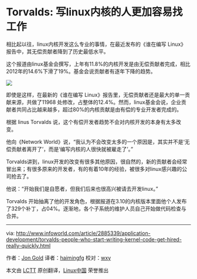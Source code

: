 Torvalds: 写linux内核的人更加容易找工作
========================================

相比起以往，linux内核开发这么专业的事情，在最近发布的《谁在编写 Linux》报告中，其无偿贡献者降到了历史最低水平。

这个报道由linux基金会撰写，上年有11.8%的内核开发是由无偿贡献者完成，相比2012年的14.6%下滑了19%。基金会说贡献者有逐年下降的趋势。

![](http://images.techhive.com/images/article/2015/02/screen-shot-2015-02-17-at-5.25.43-pm-100568680-medium.idge.png)

即使是这样，在最新的《谁在编写 Linux》报告里，无偿贡献者还是最大的单一贡献来源，共做了11968 处修改，占整体的12.4%。然而，linux基金会说，企业贡献者共同占比越来越多，超过80%的内核贡献是由有偿的专业开发者完成的。

根据 linus Torvalds 说，这个有偿开发者趋势不会对内核开发的本身有太多改变。

他向《Network World》说，“我认为不会改变太多的一个原因是，其实并不是‘无偿贡献者离开了’，而是‘编写内核的人很快就被雇走了’。”

Torvalds讲到，linux开发的改变有很多其他原因，很自然的，新的贡献者会经常冒出来；有很多原来的开发者，有的有着10年的经验，被很多对linux感兴趣的公司抢去了。

他说：“开始我们是自愿者，但我们后来也很高兴被请去开发linux。”

Torvalds 开始抽离了他的开发角色，根据报道在3.10的内核版本里面他个人发布了329个补丁，占04%。逐渐地，各个子系统的维护人员自己开始做代码检查与合并。

--------------------------------------------------------------------------------

via: http://www.infoworld.com/article/2885339/application-development/torvalds-people-who-start-writing-kernel-code-get-hired-really-quickly.html

作者：[Jon Gold][a]
译者：[haimingfg](https://github.com/haimingfg)
校对：[wxy](https://github.com/wxy)

本文由 [LCTT](https://github.com/LCTT/TranslateProject) 原创翻译，[Linux中国](http://linux.cn/) 荣誉推出

[a]:http://www.infoworld.com/author/Jon-Gold/
